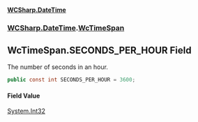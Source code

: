 #### [WCSharp.DateTime](README.md 'README')
### [WCSharp.DateTime](WCSharp.DateTime.md 'WCSharp.DateTime').[WcTimeSpan](WCSharp.DateTime.WcTimeSpan.md 'WCSharp.DateTime.WcTimeSpan')

## WcTimeSpan.SECONDS_PER_HOUR Field

The number of seconds in an hour.

```csharp
public const int SECONDS_PER_HOUR = 3600;
```

#### Field Value
[System.Int32](https://docs.microsoft.com/en-us/dotnet/api/System.Int32 'System.Int32')
